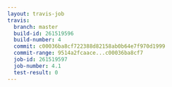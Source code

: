 ```yaml
---
layout: travis-job
travis:
  branch: master
  build-id: 261519596
  build-number: 4
  commit: c00036ba8cf722388d82158ab0b64e7f970d1999
  commit-range: 9514a2fcaace...c00036ba8cf7
  job-id: 261519597
  job-number: 4.1
  test-result: 0
---
```

